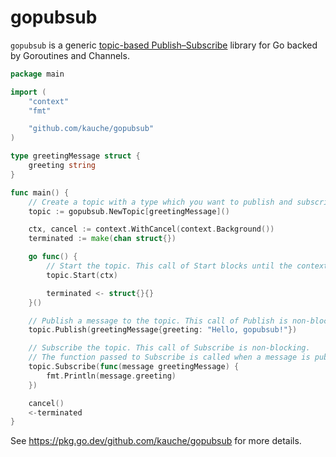 # gopubsub

`gopubsub` is a generic [topic-based Publish–Subscribe](https://en.wikipedia.org/wiki/Publish%E2%80%93subscribe_pattern) library for Go backed by Goroutines and Channels.

```go
package main

import (
	"context"
	"fmt"

	"github.com/kauche/gopubsub"
)

type greetingMessage struct {
	greeting string
}

func main() {
	// Create a topic with a type which you want to publish and subscribe.
	topic := gopubsub.NewTopic[greetingMessage]()

	ctx, cancel := context.WithCancel(context.Background())
	terminated := make(chan struct{})

	go func() {
		// Start the topic. This call of Start blocks until the context is canceled.
		topic.Start(ctx)

		terminated <- struct{}{}
	}()

	// Publish a message to the topic. This call of Publish is non-blocking.
	topic.Publish(greetingMessage{greeting: "Hello, gopubsub!"})

	// Subscribe the topic. This call of Subscribe is non-blocking.
	// The function passed to Subscribe is called when a message is published to the topic.
	topic.Subscribe(func(message greetingMessage) {
		fmt.Println(message.greeting)
	})

	cancel()
	<-terminated
}
```

See https://pkg.go.dev/github.com/kauche/gopubsub for more details.
